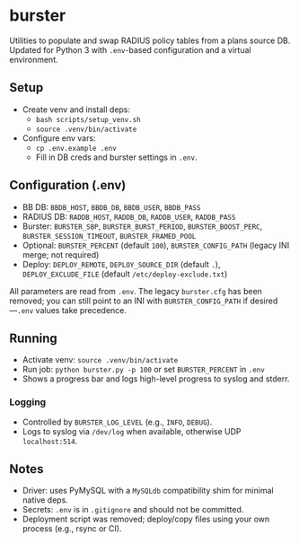 # burster

Utilities to populate and swap RADIUS policy tables from a plans source DB. Updated for Python 3 with `.env`-based configuration and a virtual environment.

## Setup

- Create venv and install deps:
  - `bash scripts/setup_venv.sh`
  - `source .venv/bin/activate`
- Configure env vars:
  - `cp .env.example .env`
  - Fill in DB creds and burster settings in `.env`.

## Configuration (.env)

- BB DB: `BBDB_HOST`, `BBDB_DB`, `BBDB_USER`, `BBDB_PASS`
- RADIUS DB: `RADDB_HOST`, `RADDB_DB`, `RADDB_USER`, `RADDB_PASS`
- Burster: `BURSTER_SBP`, `BURSTER_BURST_PERIOD`, `BURSTER_BOOST_PERC`, `BURSTER_SESSION_TIMEOUT`, `BURSTER_FRAMED_POOL`
- Optional: `BURSTER_PERCENT` (default `100`), `BURSTER_CONFIG_PATH` (legacy INI merge; not required)
- Deploy: `DEPLOY_REMOTE`, `DEPLOY_SOURCE_DIR` (default `.`), `DEPLOY_EXCLUDE_FILE` (default `/etc/deploy-exclude.txt`)

All parameters are read from `.env`. The legacy `burster.cfg` has been removed; you can still point to an INI with `BURSTER_CONFIG_PATH` if desired—`.env` values take precedence.

## Running

- Activate venv: `source .venv/bin/activate`
- Run job: `python burster.py -p 100` or set `BURSTER_PERCENT` in `.env`
- Shows a progress bar and logs high-level progress to syslog and stderr.

### Logging

- Controlled by `BURSTER_LOG_LEVEL` (e.g., `INFO`, `DEBUG`).
- Logs to syslog via `/dev/log` when available, otherwise UDP `localhost:514`.

## Notes

- Driver: uses PyMySQL with a `MySQLdb` compatibility shim for minimal native deps.
- Secrets: `.env` is in `.gitignore` and should not be committed.
- Deployment script was removed; deploy/copy files using your own process (e.g., rsync or CI).
